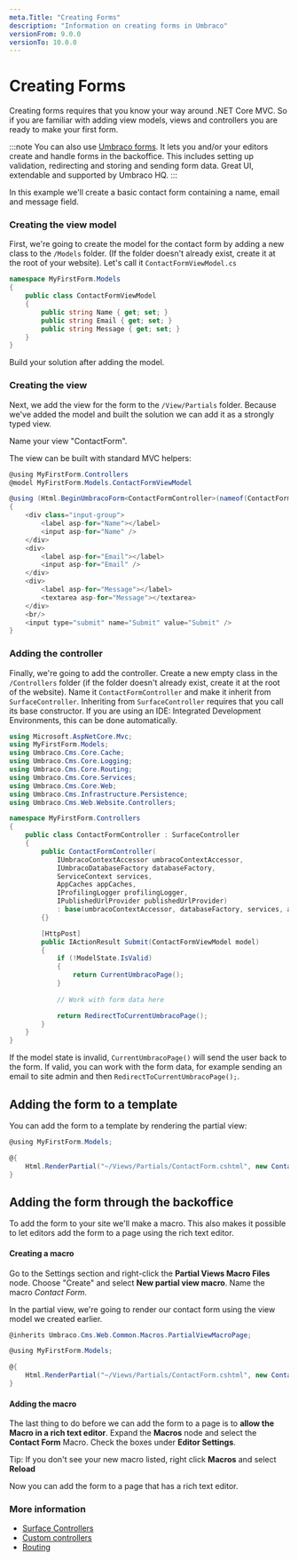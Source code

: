 ```yaml
---
meta.Title: "Creating Forms"
description: "Information on creating forms in Umbraco"
versionFrom: 9.0.0
versionTo: 10.0.0
---
```



# Creating Forms

Creating forms requires that you know your way around .NET Core MVC. So if you are familiar with adding view models, views and controllers you are ready to make your first form.

:::note
You can also use [Umbraco forms](https://umbraco.com/products/umbraco-forms/). It lets you and/or your editors create and handle forms in the backoffice. This includes setting up validation, redirecting and storing and sending form data. Great UI, extendable and supported by Umbraco HQ.
:::

In this example we'll create a basic contact form containing a name, email and message field.

### Creating the view model

First, we're going to create the model for the contact form by adding a new class to the `/Models` folder. (If the folder doesn't already exist, create it at the root of your website). Let's call it `ContactFormViewModel.cs`

```csharp
namespace MyFirstForm.Models
{
    public class ContactFormViewModel 
    {
        public string Name { get; set; }
        public string Email { get; set; }
        public string Message { get; set; }
    }
}
```

Build your solution after adding the model.

### Creating the view
Next, we add the view for the form to the `/View/Partials` folder. Because we've added the model and built the solution we can add it as a strongly typed view.

Name your view "ContactForm".

The view can be built with standard MVC helpers:

```csharp
@using MyFirstForm.Controllers
@model MyFirstForm.Models.ContactFormViewModel

@using (Html.BeginUmbracoForm<ContactFormController>(nameof(ContactFormController.Submit)))
{
    <div class="input-group">
        <label asp-for="Name"></label>
        <input asp-for="Name" />
    </div>
    <div>
        <label asp-for="Email"></label>
        <input asp-for="Email" />
    </div>
    <div>
        <label asp-for="Message"></label>
        <textarea asp-for="Message"></textarea>
    </div>
    <br/>
    <input type="submit" name="Submit" value="Submit" />
}
```

### Adding the controller
Finally, we're going to add the controller. Create a new empty class in the `/Controllers` folder (if the folder doesn't already exist, create it at the root of the website). Name it `ContactFormController` and make it inherit from `SurfaceController`. Inheriting from `SurfaceController` requires that you call its base constructor. If you are using an IDE: Integrated Development Environments, this can be done automatically.

```csharp
using Microsoft.AspNetCore.Mvc;
using MyFirstForm.Models;
using Umbraco.Cms.Core.Cache;
using Umbraco.Cms.Core.Logging; 
using Umbraco.Cms.Core.Routing;
using Umbraco.Cms.Core.Services;
using Umbraco.Cms.Core.Web;
using Umbraco.Cms.Infrastructure.Persistence;
using Umbraco.Cms.Web.Website.Controllers;

namespace MyFirstForm.Controllers
{
    public class ContactFormController : SurfaceController
    {
        public ContactFormController(
            IUmbracoContextAccessor umbracoContextAccessor,
            IUmbracoDatabaseFactory databaseFactory,
            ServiceContext services,
            AppCaches appCaches,
            IProfilingLogger profilingLogger,
            IPublishedUrlProvider publishedUrlProvider) 
            : base(umbracoContextAccessor, databaseFactory, services, appCaches, profilingLogger, publishedUrlProvider)
        {}

        [HttpPost]
        public IActionResult Submit(ContactFormViewModel model)
        {
            if (!ModelState.IsValid)
            {
                return CurrentUmbracoPage();
            }
            
            // Work with form data here

            return RedirectToCurrentUmbracoPage();
        }
    }
}
```

If the model state is invalid, `CurrentUmbracoPage()` will send the user back to the form. If valid, you can work with the form data, for example sending an email to site admin and then `RedirectToCurrentUmbracoPage();`.

## Adding the form to a template
You can add the form to a template by rendering the partial view:

```csharp
@using MyFirstForm.Models;

@{
    Html.RenderPartial("~/Views/Partials/ContactForm.cshtml", new ContactFormViewModel());
}
```

## Adding the form through the backoffice
To add the form to your site we'll make a macro. This also makes it possible to let editors add the form to a page using the rich text editor.

#### Creating a macro
Go to the Settings section and right-click the __Partial Views Macro Files__ node. Choose "Create" and select __New partial view macro__. Name the macro *Contact Form*.

In the partial view, we're going to render our contact form using the view model we created earlier.

```csharp
@inherits Umbraco.Cms.Web.Common.Macros.PartialViewMacroPage;

@using MyFirstForm.Models;

@{
    Html.RenderPartial("~/Views/Partials/ContactForm.cshtml", new ContactFormViewModel());
}
```


#### Adding the macro
The last thing to do before we can add the form to a page is to **allow the Macro in a rich text editor**. Expand the __Macros__ node and select the __Contact Form__ Macro. Check the boxes under __Editor Settings__.

Tip: If you don't see your new macro listed, right click __Macros__ and select __Reload__

Now you can add the form to a page that has a rich text editor.

### More information
- [Surface Controllers](../../../Reference/Routing/Surface-Controllers/index.md)
- [Custom controllers](../../../Reference/Routing/Custom-Controllers/index.md)
- [Routing](../../../Reference/Routing/)
